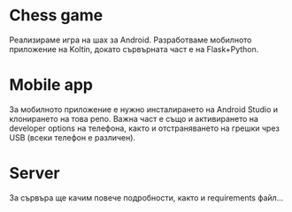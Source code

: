 # Chess game

Реализираме игра на шах за Android.
Разработваме мобилното приложение на Koltin, докато сървърната част е на Flask+Python.

# Mobile app

За мобилното приложение е нужно инсталирането на Android Studio и клонирането на това репо. Важна част е също и активирането на developer options на телефона, както и отстраняването на грешки чрез USB (всеки телефон е различен).

# Server

За сървъра ще качим повече подробности, както и requirements файл...
